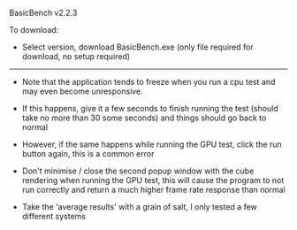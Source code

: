 BasicBench v2.2.3

To download:
- Select version, download BasicBench.exe (only file required for download, no setup required)

---

- Note that the application tends to freeze when you run a cpu test and may even become unresponsive.

- If this happens, give it a few seconds to finish running the test (should take no more than 30 some seconds) and things should go back to normal

- However, if the same happens while running the GPU test, click the run button again, this is a common error

- Don't minimise / close the second popup window with the cube rendering when running the GPU test, this will cause the program to not run correctly and return a much higher frame rate response than normal

- Take the 'average results' with a grain of salt, I only tested a few different systems
